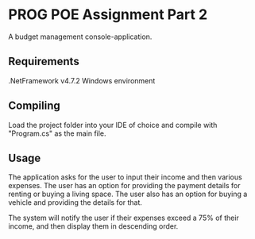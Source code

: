 # PROG POE Assignment Part 2
A budget management console-application.

## Requirements
.NetFramework v4.7.2
Windows environment

## Compiling
Load the project folder into your IDE of choice and compile with "Program.cs" as the main file.

## Usage
The application asks for the user to input their income and then various expenses.
The user has an option for providing the payment details for renting or buying a living space.
The user also has an option for buying a vehicle and providing the details for that.

The system will notify the user if their expenses exceed a 75% of their income, and then display them in descending order.
